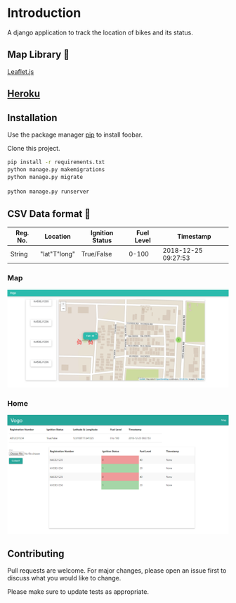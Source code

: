 # Introduction

A django application to track the location of bikes and its status. 

## Map Library :round_pushpin:
   [Leaflet.js](https://leafletjs.com/)

## [Heroku](https://vogotracker.herokuapp.com/home)
 
## Installation

Use the package manager [pip](https://pip.pypa.io/en/stable/) to install foobar.

Clone this project.
```bash
pip install -r requirements.txt
python manage.py makemigrations
python manage.py migrate

python manage.py runserver
```

## CSV Data format :bookmark_tabs:

Reg. No.  |Location          |Ignition Status|   Fuel Level | Timestamp|
------------- | ------------- |------------- | ------------- | ------------- |
String  | "lat"T"long" |    True/False           |   0-100 |2018-12-25 09:27:53


### Map
![alt tag](https://raw.githubusercontent.com/PrinceSharzeel/Bike-Tracker/master/map%20(1).png "Location of bikes with clustering")

### Home
![alt tag](https://raw.githubusercontent.com/PrinceSharzeel/Bike-Tracker/master/home.png "Home Page")

## Contributing
Pull requests are welcome. For major changes, please open an issue first to discuss what you would like to change.

Please make sure to update tests as appropriate.

